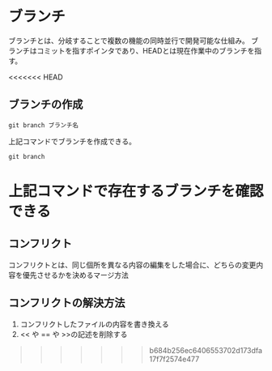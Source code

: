 # ブランチ
ブランチとは、分岐することで複数の機能の同時並行で開発可能な仕組み。
ブランチはコミットを指すポインタであり、HEADとは現在作業中のブランチを指す。

<<<<<<< HEAD
## ブランチの作成

```
git branch ブランチ名
```

上記コマンドでブランチを作成できる。

```
git branch
```

上記コマンドで存在するブランチを確認できる
=======
## コンフリクト
コンフリクトとは、同じ個所を異なる内容の編集をした場合に、どちらの変更内容を優先させるかを決めるマージ方法  

## コンフリクトの解決方法
1. コンフリクトしたファイルの内容を書き換える
2. << や == や >>の記述を削除する

>>>>>>> b684b256ec6406553702d173dfa17f7f2574e477

